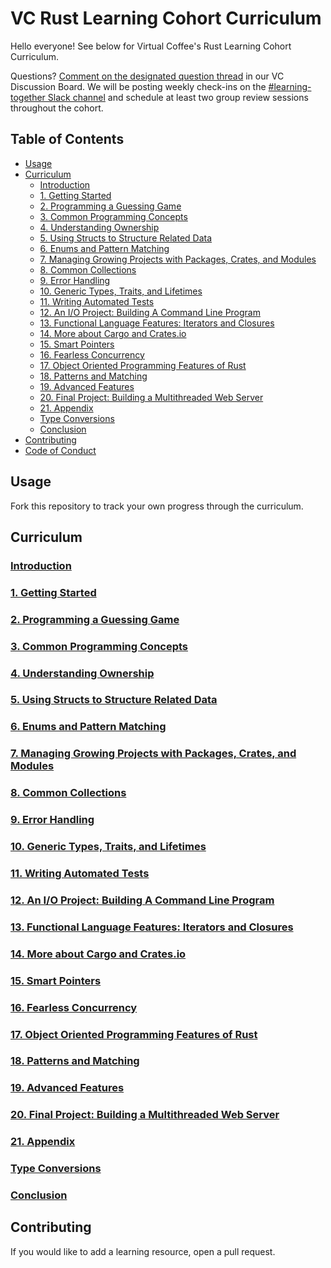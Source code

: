 # VC Rust Learning Cohort Curriculum

Hello everyone! See below for Virtual Coffee's Rust Learning Cohort Curriculum.

Questions? [Comment on the designated question thread](https://github.com/orgs/Virtual-Coffee/discussions/1122#discussioncomment-8348207) in our VC Discussion Board. We will be posting weekly check-ins on the [#learning-together Slack channel](https://virtual-coffee-group.slack.com/archives/C029MJ4E327) and schedule at least two group review sessions throughout the cohort.

## Table of Contents

- [Usage](#usage)
- [Curriculum](#curriculum)
  - [Introduction](#introduction)
  - [1. Getting Started](#1-getting-started)
  - [2. Programming a Guessing Game](#2-programming-a-guessing-game)
  - [3. Common Programming Concepts](#3-common-programming-concepts)
  - [4. Understanding Ownership](#4-understanding-ownership)
  - [5. Using Structs to Structure Related Data](#5-using-structs-to-structure-related-data)
  - [6. Enums and Pattern Matching](#6-enums-and-pattern-matching)
  - [7. Managing Growing Projects with Packages, Crates, and Modules](#7-managing-growing-projects-with-packages-crates-and-modules)
  - [8. Common Collections](#8-common-collections)
  - [9. Error Handling](#9-error-handling)
  - [10. Generic Types, Traits, and Lifetimes](#10-generic-types-traits-and-lifetimes)
  - [11. Writing Automated Tests](#11-writing-automated-tests)
  - [12. An I/O Project: Building A Command Line Program](#12-an-io-project-building-a-command-line-program)
  - [13. Functional Language Features: Iterators and Closures](#13-functional-language-features-iterators-and-closures)
  - [14. More about Cargo and Crates.io](#14-more-about-cargo-and-cratesio)
  - [15. Smart Pointers](#15-smart-pointers)
  - [16. Fearless Concurrency](#16-fearless-concurrency)
  - [17. Object Oriented Programming Features of Rust](#17-object-oriented-programming-features-of-rust)
  - [18. Patterns and Matching](#18-patterns-and-matching)
  - [19. Advanced Features](#19-advanced-features)
  - [20. Final Project: Building a Multithreaded Web Server](#20-final-project-building-a-multithreaded-web-server)
  - [21. Appendix](#21-appendix)
  - [Type Conversions](#type-conversions)
  - [Conclusion](#conclusion)
- [Contributing](#contributing)
- [Code of Conduct](./CODE_OF_CONDUCT.md)

## Usage

Fork this repository to track your own progress through the curriculum.

## Curriculum

### [Introduction](./curriculum/0_introduction.md)

### [1. Getting Started](./curriculum/1_getting_started.md)

### [2. Programming a Guessing Game](./curriculum/2_programming_a_guessing_game.md)

### [3. Common Programming Concepts](./curriculum/3_common_programming_concepts.md)

### [4. Understanding Ownership](./curriculum/4_understanding_ownership.md)

### [5. Using Structs to Structure Related Data](./curriculum/5_using_structs_to_structure_related_data.md)

### [6. Enums and Pattern Matching](./curriculum/6_enums_and_pattern_matching.md)

### [7. Managing Growing Projects with Packages, Crates, and Modules](./curriculum/7_managing_growing_projects_with_packages_crates_and_modules.md)

### [8. Common Collections](./curriculum/8_common_collections.md)

### [9. Error Handling](./curriculum/9_error_handling.md)

### [10. Generic Types, Traits, and Lifetimes](./curriculum/10_generic_types_traits_and_lifetimes.md)

### [11. Writing Automated Tests](./curriculum/11_writing_automated_tests.md)

### [12. An I/O Project: Building A Command Line Program](./curriculum/12_an_io_project.md)

### [13. Functional Language Features: Iterators and Closures](./curriculum/13_functional_language_features.md)

### [14. More about Cargo and Crates.io](./curriculum/14_more_about_cargo_and_crates.md)

### [15. Smart Pointers](./curriculum/15_smart_pointers.md)

### [16. Fearless Concurrency](./curriculum/16_fearless_concurrency.md)

### [17. Object Oriented Programming Features of Rust](./curriculum/17_object_oriented_programming_features_of_rust.md)

### [18. Patterns and Matching](./curriculum/18_patterns_and_matching.md)

### [19. Advanced Features](./curriculum/19_advanced_features.md)

### [20. Final Project: Building a Multithreaded Web Server](./curriculum/20_final_project.md)

### [21. Appendix](./curriculum/21_appendix.md)

### [Type Conversions](./curriculum/22_type_conversions.md)

### [Conclusion](./curriculum/23_conclusion.md)

## Contributing

If you would like to add a learning resource, open a pull request.
